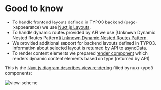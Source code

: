 # Good to know

+ To handle frontend layouts defined in TYPO3 backend (page->appearance) we use [Nuxt.js Layouts](https://nuxtjs.org/guide/views#layouts). 
+ To handle dynamic routes provided by API we use [Unknown Dynamic Nested Routes Pattern]([Unknown Dynamic Nested Routes Pattern](https://nuxtjs.org/guide/routing#unknown-dynamic-nested-routes). 
+ We provided additional support for backend layouts defined in TYPO3. Information about selected layout is returned by API to asyncData.
+ To render content elements we prepared [render component](lib/components/content/CeRenderer.js) which renders dynamic content elements based on type (returned by API)


This is the [Nuxt.js diagram describes view rendering](https://nuxtjs.org/guide/views) filled by nuxt-typo3 components:

![view-scheme](/nuxt-typo3/images/view.png)
